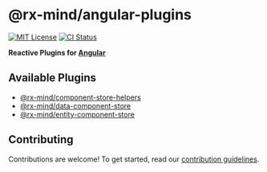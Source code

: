 # @rx-mind/angular-plugins

[![MIT License](https://img.shields.io/badge/license-MIT-blue.svg)](https://github.com/rx-mind/angular-plugins/blob/master/LICENSE)
[![CI Status](https://github.com/rx-mind/angular-plugins/actions/workflows/ci.yml/badge.svg)](https://github.com/rx-mind/angular-plugins/actions/workflows/ci.yml)

**Reactive Plugins for [Angular](https://github.com/angular/angular)**

## Available Plugins

- [@rx-mind/component-store-helpers](https://github.com/rx-mind/angular-plugins/tree/master/libs/component-store-helpers#readme)
- [@rx-mind/data-component-store](https://github.com/rx-mind/angular-plugins/tree/master/libs/data-component-store#readme)
- [@rx-mind/entity-component-store](https://github.com/rx-mind/angular-plugins/tree/master/libs/entity-component-store#readme)

## Contributing

Contributions are welcome! To get started, read our [contribution guidelines](https://github.com/rx-mind/angular-plugins/blob/master/CONTRIBUTING.md).
